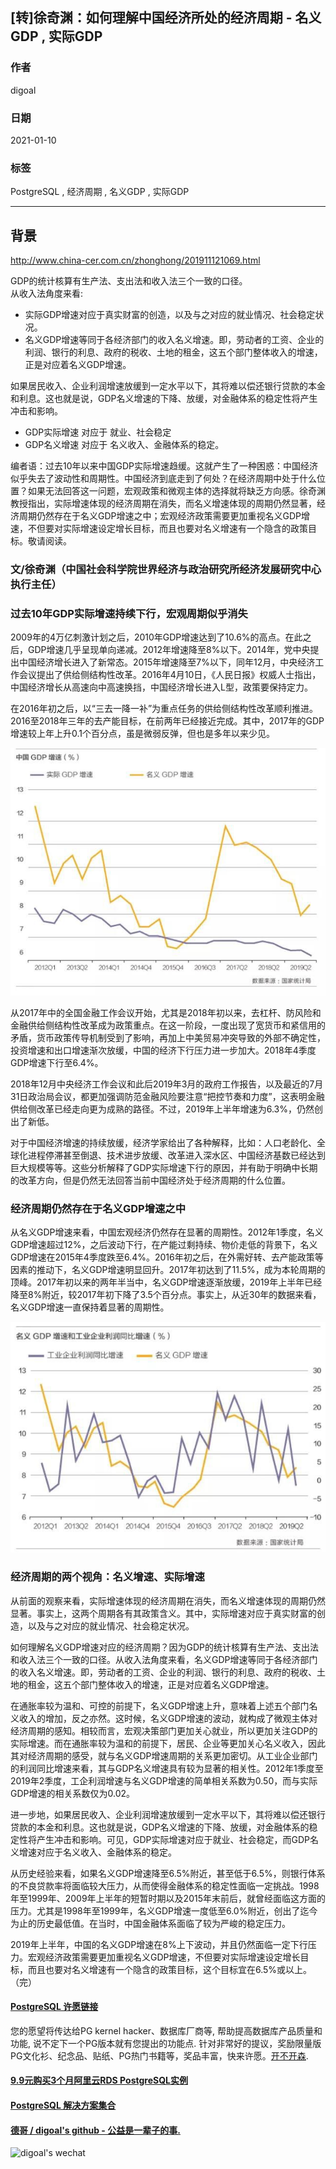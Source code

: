 ## [转]徐奇渊：如何理解中国经济所处的经济周期 - 名义GDP , 实际GDP  
  
### 作者  
digoal  
  
### 日期  
2021-01-10   
  
### 标签  
PostgreSQL , 经济周期 , 名义GDP , 实际GDP  
  
----  
  
## 背景  
http://www.china-cer.com.cn/zhonghong/201911121069.html  
  
GDP的统计核算有生产法、支出法和收入法三个一致的口径。  
从收入法角度来看:  
- 实际GDP增速对应于真实财富的创造，以及与之对应的就业情况、社会稳定状况。   
- 名义GDP增速等同于各经济部门的收入名义增速。即，劳动者的工资、企业的利润、银行的利息、政府的税收、土地的租金，这五个部门整体收入的增速，正是对应着名义GDP增速。  
  
如果居民收入、企业利润增速放缓到一定水平以下，其将难以偿还银行贷款的本金和利息。这也就是说，GDP名义增速的下降、放缓，对金融体系的稳定性将产生冲击和影响。    
  
- GDP实际增速 对应于 就业、社会稳定  
- GDP名义增速 对应于 名义收入、金融体系的稳定。  

编者语：过去10年以来中国GDP实际增速趋缓。这就产生了一种困惑：中国经济似乎失去了波动性和周期性。中国经济到底走到了何处？在经济周期中处于什么位置？如果无法回答这一问题，宏观政策和微观主体的选择就将缺乏方向感。徐奇渊教授指出，实际增速体现的经济周期在消失，而名义增速体现的周期仍然显著，经济周期仍然存在于名义GDP增速之中；宏观经济政策需要更加重视名义GDP增速，不但要对实际增速设定增长目标，而且也要对名义增速有一个隐含的政策目标。敬请阅读。   
   
### 文/徐奇渊（中国社会科学院世界经济与政治研究所经济发展研究中心执行主任）  
   
### 过去10年GDP实际增速持续下行，宏观周期似乎消失  
   
2009年的4万亿刺激计划之后，2010年GDP增速达到了10.6%的高点。在此之后，GDP增速几乎呈现单向递减。2012年增速降至8%以下。2014年，党中央提出中国经济增长进入了新常态。2015年增速降至7%以下，同年12月，中央经济工作会议提出了供给侧结构性改革。2016年4月10日，《人民日报》权威人士指出，中国经济增长从高速向中高速换挡，中国经济增长进入L型，政策要保持定力。  
   
在2016年初之后，以“三去一降一补”为重点任务的供给侧结构性改革顺利推进。2016至2018年三年的去产能目标，在前两年已经接近完成。其中，2017年的GDP增速较上年上升0.1个百分点，虽是微弱反弹，但也是多年以来少见。  
   
![pic](20210110_01_pic_001.jpg)  
   
从2017年中的全国金融工作会议开始，尤其是2018年初以来，去杠杆、防风险和金融供给侧结构性改革成为政策重点。在这一阶段，一度出现了宽货币和紧信用的矛盾，货币政策传导机制受到了影响，再加上中美贸易冲突导致的外部不确定性，投资增速和出口增速渐次放缓，中国的经济下行压力进一步加大。2018年4季度GDP增速下行至6.4%。  
   
2018年12月中央经济工作会议和此后2019年3月的政府工作报告，以及最近的7月31日政治局会议，都更加强调防范金融风险要注意“把控节奏和力度”，这表明金融供给侧改革已经走向更为成熟的路径。不过，2019年上半年增速为6.3%，仍然创出了新低。  
   
对于中国经济增速的持续放缓，经济学家给出了各种解释，比如：人口老龄化、全球化进程停滞甚至倒退、技术进步放缓、改革进入深水区、中国经济基数已经达到巨大规模等等。这些分析解释了GDP实际增速下行的原因，并有助于明确中长期的改革方向，但是仍然无法回答当前中国经济处于经济周期的什么位置。  
   
### 经济周期仍然存在于名义GDP增速之中  
   
从名义GDP增速来看，中国宏观经济仍然存在显著的周期性。2012年1季度，名义GDP增速超过12%，之后波动下行，在产能过剩持续、物价走低的背景下，名义GDP增速在2015年4季度跌至6.4%。2016年初之后，在外需好转、去产能政策等因素的推动下，名义GDP增速明显回升。2017年初达到了11.5%，成为本轮周期的顶峰。2017年初以来的两年半当中，名义GDP增速逐渐放缓，2019年上半年已经降至8%附近，较2017年初下降了3.5个百分点。事实上，从近30年的数据来看，名义GDP增速一直保持着显著的周期性。  
   
![pic](20210110_01_pic_002.jpg)  
   
### 经济周期的两个视角：名义增速、实际增速  
   
从前面的观察来看，实际增速体现的经济周期在消失，而名义增速体现的周期仍然显著。事实上，这两个周期各有其政策含义。其中，实际增速对应于真实财富的创造，以及与之对应的就业情况、社会稳定状况。  
   
如何理解名义GDP增速对应的经济周期？因为GDP的统计核算有生产法、支出法和收入法三个一致的口径。从收入法角度来看，名义GDP增速等同于各经济部门的收入名义增速。即，劳动者的工资、企业的利润、银行的利息、政府的税收、土地的租金，这五个部门整体收入的增速，正是对应着名义GDP增速。  
   
在通胀率较为温和、可控的前提下，名义GDP增速上升，意味着上述五个部门名义收入的增加，反之亦然。这时候，名义GDP增速的波动，就构成了微观主体对经济周期的感知。相较而言，宏观决策部门更加关心就业，所以更加关注GDP的实际增速。而在通胀率较为温和的前提下，居民、企业等更加关心名义收入，因此其对经济周期的感受，就与名义GDP增速周期的关系更加密切。从工业企业部门的利润同比增速来看，其与GDP名义增速具有较为显著的相关性。2012年1季度至2019年2季度，工企利润增速与名义GDP增速的简单相关系数为0.50，而与实际GDP增速的相关系数仅为0.02。  
   
进一步地，如果居民收入、企业利润增速放缓到一定水平以下，其将难以偿还银行贷款的本金和利息。这也就是说，GDP名义增速的下降、放缓，对金融体系的稳定性将产生冲击和影响。可见，GDP实际增速对应于就业、社会稳定，而GDP名义增速对应于名义收入、金融体系的稳定。  
   
从历史经验来看，如果名义GDP增速降至6.5%附近，甚至低于6.5%，则银行体系的不良贷款率将面临较大压力，从而使得金融体系的稳定性面临一定挑战。1998年至1999年、2009年上半年的短暂时期以及2015年末前后，就曾经面临这方面的压力。尤其是1998年至1999年，名义GDP增速一度低至6.0%附近，创出了迄今为止的历史最低值。在当时，中国金融体系面临了较为严峻的稳定压力。  
   
2019年上半年，中国的名义GDP增速在8%上下波动，并且仍然面临一定下行压力。宏观经济政策需要更加重视名义GDP增速，不但要对实际增速设定增长目标，而且也要对名义增速有一个隐含的政策目标，这个目标宜在6.5%或以上。（完）  
     
  
#### [PostgreSQL 许愿链接](https://github.com/digoal/blog/issues/76 "269ac3d1c492e938c0191101c7238216")
您的愿望将传达给PG kernel hacker、数据库厂商等, 帮助提高数据库产品质量和功能, 说不定下一个PG版本就有您提出的功能点. 针对非常好的提议，奖励限量版PG文化衫、纪念品、贴纸、PG热门书籍等，奖品丰富，快来许愿。[开不开森](https://github.com/digoal/blog/issues/76 "269ac3d1c492e938c0191101c7238216").  
  
  
#### [9.9元购买3个月阿里云RDS PostgreSQL实例](https://www.aliyun.com/database/postgresqlactivity "57258f76c37864c6e6d23383d05714ea")
  
  
#### [PostgreSQL 解决方案集合](https://yq.aliyun.com/topic/118 "40cff096e9ed7122c512b35d8561d9c8")
  
  
#### [德哥 / digoal's github - 公益是一辈子的事.](https://github.com/digoal/blog/blob/master/README.md "22709685feb7cab07d30f30387f0a9ae")
  
  
![digoal's wechat](../pic/digoal_weixin.jpg "f7ad92eeba24523fd47a6e1a0e691b59")
  
